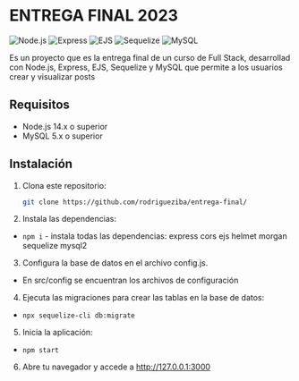 # ENTREGA FINAL 2023

![Node.js](https://img.shields.io/badge/Node.js-14.x-green)
![Express](https://img.shields.io/badge/Express-4.x-blue)
![EJS](https://img.shields.io/badge/EJS-3.x-yellow)
![Sequelize](https://img.shields.io/badge/Sequelize-6.x-orange)
![MySQL](https://img.shields.io/badge/MySQL-5.x-blue)


Es un proyecto que es la entrega final de un curso de Full Stack, desarrollad con Node.js, Express, EJS, Sequelize y MySQL que permite a los usuarios crear y visualizar posts


## Requisitos

- Node.js 14.x o superior
- MySQL 5.x o superior

## Instalación

1. Clona este repositorio:

   ```bash
   git clone https://github.com/rodrigueziba/entrega-final/
   ```

2. Instala las dependencias:

- `npm i` - instala todas las dependencias: express cors ejs helmet morgan sequelize mysql2

3. Configura la base de datos en el archivo config.js.

- En src/config se encuentran los archivos de configuración

4. Ejecuta las migraciones para crear las tablas en la base de datos:

- `npx sequelize-cli db:migrate`

5. Inicia la aplicación:

- `npm start`

6. Abre tu navegador y accede a http://127.0.0.1:3000 




